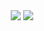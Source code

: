 <div align="center">
  <a href="mailto:cheesesand#0000" target="_blank"><img src="https://img.shields.io/badge/cheesesand-5865F2?style=flat-square&logo=Discord&logoColor=white"/></a>
  <a href="mailto:choijoung1479@gmail.com" target="_blank"><img src="https://img.shields.io/badge/choijoung1479@gmail.com-EA4335?style=flat-square&logo=Gmail&logoColor=white"/></a>
</div>
